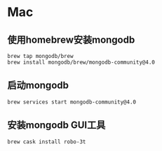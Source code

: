 # Mac
## 使用homebrew安装mongodb
```
brew tap mongodb/brew
brew install mongodb/brew/mongodb-community@4.0
```
## 启动mongodb
```
brew services start mongodb-community@4.0
```
## 安装mongodb GUI工具
```
brew cask install robo-3t
```